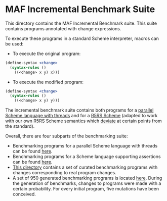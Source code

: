 # MAF Incremental Benchmark Suite

This directory contains the MAF Incremental Benchmark suite.
This suite contains programs annotated with change expressions.

To execute these programs in a standard Scheme interpreter, macros can be used:

* To execute the original program: 
```scheme 
(define-syntax <change>
  (syntax-rules ()
    ((<change> x y) x)))
```
* To execute the modified program:
```scheme 
(define-syntax <change>
  (syntax-rules ()
    ((<change> x y) y)))
```

The incremental benchmark suite contains both programs for a [parallel Scheme language with threads](test/changes/cscheme)
and for a [R5RS Scheme](test/changes/scheme) (adapted to work with our own R5RS Scheme semantics which [deviate](docs/INCOMPATIBILITIES.md) at certain points from the standard).

Overall, there are four subparts of the benchmarking suite:
* Benchmarking programs for a parallel Scheme language with threads can be found [here](test/changes/cscheme).
* Benchmarking programs for a Scheme language supporting assertions can be found [here](test/changes/scheme/assertions).
* [This directory](test/changes/scheme) contains a set of curated benchmarking programs with changes corresponding to real program changes.
* A set of 950 generated benchmarking programs is located [here](test/changes/scheme/generated). During the generation of benchmarks, changes to programs were made with a certain probability. For every initial program, five mutations have been conceived.